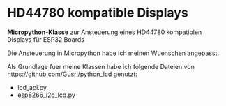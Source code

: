 # HD44780 kompatible Displays

**Micropython-Klasse** zur Ansteuerung eines HD44780 kompatiblen Displays für ESP32 Boards

Die Ansteuerung in Micropython habe ich meinen Wuenschen angepasst.

Als Grundlage fuer meine Klassen habe ich folgende Dateien von https://github.com/Gusri/python_lcd genutzt:
- lcd_api.py 
- esp8266_i2c_lcd.py



